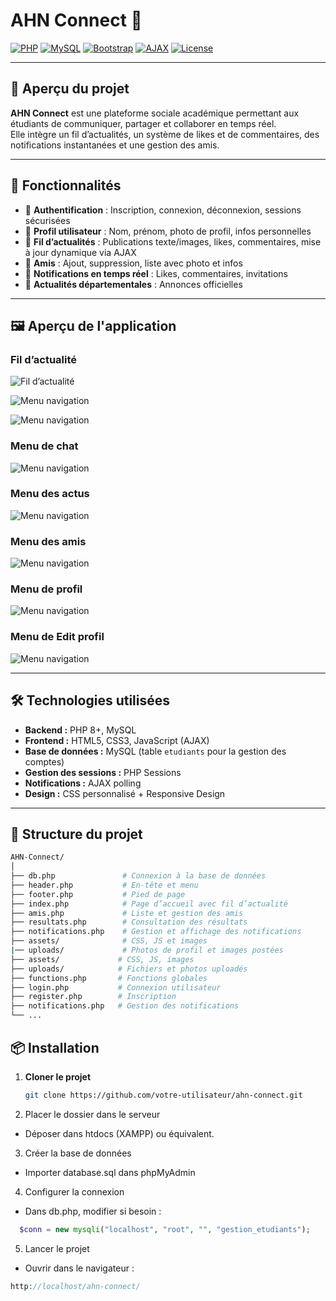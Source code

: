 # AHN Connect 🚀

[![PHP](https://img.shields.io/badge/PHP-8.0%2B-777BB4?logo=php&logoColor=white)]()
[![MySQL](https://img.shields.io/badge/MySQL-5.7%2B-4479A1?logo=mysql&logoColor=white)]()
[![Bootstrap](https://img.shields.io/badge/Bootstrap-5-7952B3?logo=bootstrap&logoColor=white)]()
[![AJAX](https://img.shields.io/badge/AJAX-Dynamic-blue)]()
[![License](https://img.shields.io/badge/License-MIT-green)]()

---

## 📌 Aperçu du projet

**AHN Connect** est une plateforme sociale académique permettant aux étudiants de communiquer, partager et collaborer en temps réel.  
Elle intègre un fil d’actualités, un système de likes et de commentaires, des notifications instantanées et une gestion des amis.

---

## 🎯 Fonctionnalités

- 🔐 **Authentification** : Inscription, connexion, déconnexion, sessions sécurisées
- 👤 **Profil utilisateur** : Nom, prénom, photo de profil, infos personnelles
- 📰 **Fil d’actualités** : Publications texte/images, likes, commentaires, mise à jour dynamique via AJAX
- 🤝 **Amis** : Ajout, suppression, liste avec photo et infos
- 🔔 **Notifications en temps réel** : Likes, commentaires, invitations
- 📢 **Actualités départementales** : Annonces officielles

---
## 🖼️ Aperçu de l'application

### **Fil d’actualité**
![Fil d’actualité](tof6.png)

![Menu navigation](tof1.png)

![Menu navigation](tof7.png)

### **Menu de chat**
![Menu navigation](tof4.png)

### **Menu des actus**
![Menu navigation](tof2.png)

### **Menu des amis**
![Menu navigation](tof3.png)

### **Menu de profil**
![Menu navigation](tof5.png)

### **Menu de Edit profil**
![Menu navigation](tof9.png)

---

## 🛠️ Technologies utilisées

- **Backend :** PHP 8+, MySQL
- **Frontend :** HTML5, CSS3, JavaScript (AJAX)
- **Base de données :** MySQL (table `etudiants` pour la gestion des comptes)
- **Gestion des sessions :** PHP Sessions
- **Notifications :** AJAX polling
- **Design :** CSS personnalisé + Responsive Design

---

## 📂 Structure du projet

```bash
AHN-Connect/
│
├── db.php               # Connexion à la base de données
├── header.php           # En-tête et menu
├── footer.php           # Pied de page
├── index.php            # Page d’accueil avec fil d’actualité
├── amis.php             # Liste et gestion des amis
├── resultats.php        # Consultation des résultats
├── notifications.php    # Gestion et affichage des notifications
├── assets/              # CSS, JS et images
|── uploads/             # Photos de profil et images postées
├── assets/             # CSS, JS, images
├── uploads/            # Fichiers et photos uploadés
├── functions.php       # Fonctions globales
├── login.php           # Connexion utilisateur
├── register.php        # Inscription
├── notifications.php   # Gestion des notifications
└── ...
```
## 📦 Installation

1. **Cloner le projet**
   ```bash
   git clone https://github.com/votre-utilisateur/ahn-connect.git
   ```
2. Placer le dossier dans le serveur
* Déposer dans htdocs (XAMPP) ou équivalent.
3. Créer la base de données
* Importer database.sql dans phpMyAdmin
4. Configurer la connexion
* Dans db.php, modifier si besoin :
```php
  $conn = new mysqli("localhost", "root", "", "gestion_etudiants");
```
5. Lancer le projet
* Ouvrir dans le navigateur :
```php
http://localhost/ahn-connect/
```
